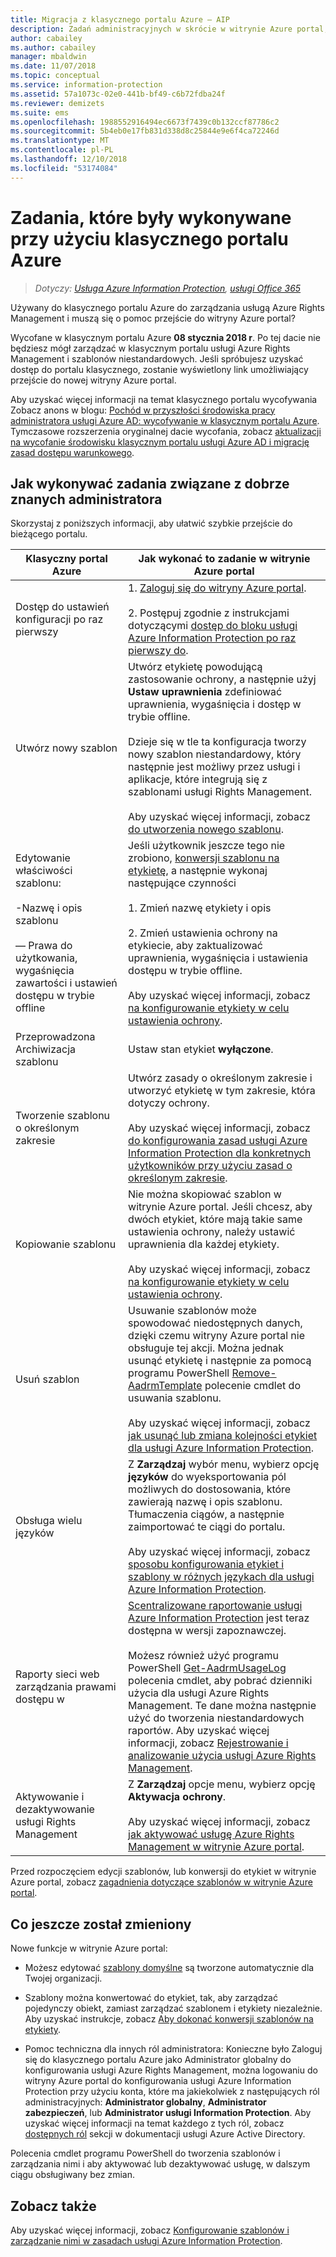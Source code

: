 ```yaml
---
title: Migracja z klasycznego portalu Azure — AIP
description: Zadań administracyjnych w skrócie w witrynie Azure portal, które były wykonywane w klasycznym portalu Azure
author: cabailey
ms.author: cabailey
manager: mbaldwin
ms.date: 11/07/2018
ms.topic: conceptual
ms.service: information-protection
ms.assetid: 57a1073c-02e0-441b-bf49-c6b72fdba24f
ms.reviewer: demizets
ms.suite: ems
ms.openlocfilehash: 1988552916494ec6673f7439c0b132ccf87786c2
ms.sourcegitcommit: 5b4eb0e17fb831d338d8c25844e9e6f4ca72246d
ms.translationtype: MT
ms.contentlocale: pl-PL
ms.lasthandoff: 12/10/2018
ms.locfileid: "53174084"
---
```

# <a name="tasks-that-you-used-to-do-with-the-azure-classic-portal"></a>Zadania, które były wykonywane przy użyciu klasycznego portalu Azure

>*Dotyczy: [Usługa Azure Information Protection](https://azure.microsoft.com/pricing/details/information-protection), [usługi Office 365](https://download.microsoft.com/download/E/C/F/ECF42E71-4EC0-48FF-AA00-577AC14D5B5C/Azure_Information_Protection_licensing_datasheet_EN-US.pdf)*

Używany do klasycznego portalu Azure do zarządzania usługą Azure Rights Management i muszą się o pomoc przejście do witryny Azure portal?

Wycofane w klasycznym portalu Azure **08 stycznia 2018 r**. Po tej dacie nie będziesz mógł zarządzać w klasycznym portalu usługi Azure Rights Management i szablonów niestandardowych. Jeśli spróbujesz uzyskać dostęp do portalu klasycznego, zostanie wyświetlony link umożliwiający przejście do nowej witryny Azure portal.

Aby uzyskać więcej informacji na temat klasycznego portalu wycofywania Zobacz anons w blogu: [Pochód w przyszłości środowiska pracy administratora usługi Azure AD: wycofywanie w klasycznym portalu Azure](https://cloudblogs.microsoft.com/enterprisemobility/2017/09/18/marching-into-the-future-of-the-azure-ad-admin-experience-retiring-the-azure-classic-portal/). Tymczasowe rozszerzenia oryginalnej dacie wycofania, zobacz [aktualizacji na wycofanie środowisku klasycznym portalu usługi Azure AD i migrację zasad dostępu warunkowego](https://cloudblogs.microsoft.com/enterprisemobility/2017/11/29/update-on-retirement-of-azure-ad-classic-portal-experience-and-migration-of-conditional-access-policies/).

## <a name="how-to-do-your-familiar-admin-tasks"></a>Jak wykonywać zadania związane z dobrze znanych administratora

Skorzystaj z poniższych informacji, aby ułatwić szybkie przejście do bieżącego portalu.

|Klasyczny portal Azure|Jak wykonać to zadanie w witrynie Azure portal
|-----------|--------------------|
|Dostęp do ustawień konfiguracji po raz pierwszy|1. [Zaloguj się do witryny Azure portal](configure-policy.md#signing-in-to-the-azure-portal).<br /><br />2. Postępuj zgodnie z instrukcjami dotyczącymi [dostęp do bloku usługi Azure Information Protection po raz pierwszy do](configure-policy.md#to-access-the-azure-information-protection-blade-for-the-first-time).
|Utwórz nowy szablon|Utwórz etykietę powodującą zastosowanie ochrony, a następnie użyj **Ustaw uprawnienia** zdefiniować uprawnienia, wygaśnięcia i dostęp w trybie offline. <br /><br />Dzieje się w tle ta konfiguracja tworzy nowy szablon niestandardowy, który następnie jest możliwy przez usługi i aplikacje, które integrują się z szablonami usługi Rights Management.<br /><br />Aby uzyskać więcej informacji, zobacz [do utworzenia nowego szablonu](configure-policy-templates.md#to-create-a-new-template).
|Edytowanie właściwości szablonu: <br /><br />-Nazwę i opis szablonu<br /><br />— Prawa do użytkowania, wygaśnięcia zawartości i ustawień dostępu w trybie offline|Jeśli użytkownik jeszcze tego nie zrobiono, [konwersji szablonu na etykietę](configure-policy-templates.md#to-convert-templates-to-labels), a następnie wykonaj następujące czynności<br /><br />1. Zmień nazwę etykiety i opis<br /><br />2. Zmień ustawienia ochrony na etykiecie, aby zaktualizować uprawnienia, wygaśnięcia i ustawienia dostępu w trybie offline.<br /><br />Aby uzyskać więcej informacji, zobacz [na konfigurowanie etykiety w celu ustawienia ochrony](configure-policy-protection.md#to-configure-a-label-for-protection-settings).
|Przeprowadzona Archiwizacja szablonu|Ustaw stan etykiet **wyłączone**.
|Tworzenie szablonu o określonym zakresie|Utwórz zasady o określonym zakresie i utworzyć etykietę w tym zakresie, która dotyczy ochrony. <br /><br />Aby uzyskać więcej informacji, zobacz [do konfigurowania zasad usługi Azure Information Protection dla konkretnych użytkowników przy użyciu zasad o określonym zakresie](configure-policy-scope.md).
|Kopiowanie szablonu|Nie można skopiować szablon w witrynie Azure portal. Jeśli chcesz, aby dwóch etykiet, które mają takie same ustawienia ochrony, należy ustawić uprawnienia dla każdej etykiety. <br /><br />Aby uzyskać więcej informacji, zobacz [na konfigurowanie etykiety w celu ustawienia ochrony](configure-policy-protection.md#to-configure-a-label-for-protection-settings).
|Usuń szablon|Usuwanie szablonów może spowodować niedostępnych danych, dzięki czemu witryny Azure portal nie obsługuje tej akcji. Można jednak usunąć etykietę i następnie za pomocą programu PowerShell [Remove-AadrmTemplate](/powershell/module/aadrm/remove-aadrmtemplate) polecenie cmdlet do usuwania szablonu. <br /><br />Aby uzyskać więcej informacji, zobacz [jak usunąć lub zmiana kolejności etykiet dla usługi Azure Information Protection](configure-policy-delete-reorder.md).
|Obsługa wielu języków|Z **Zarządzaj** wybór menu, wybierz opcję **języków** do wyeksportowania pól możliwych do dostosowania, które zawierają nazwę i opis szablonu. Tłumaczenia ciągów, a następnie zaimportować te ciągi do portalu. <br /><br />Aby uzyskać więcej informacji, zobacz [sposobu konfigurowania etykiet i szablony w różnych językach dla usługi Azure Information Protection](configure-policy-languages.md).
|Raporty sieci web zarządzania prawami dostępu w|[Scentralizowane raportowanie usługi Azure Information Protection](reports-aip.md) jest teraz dostępna w wersji zapoznawczej.<br /><br />Możesz również użyć programu PowerShell [Get-AadrmUsageLog](/powershell/module/aadrm/Get-AadrmUsageLog) polecenia cmdlet, aby pobrać dzienniki użycia dla usługi Azure Rights Management. Te dane można następnie użyć do tworzenia niestandardowych raportów. Aby uzyskać więcej informacji, zobacz [Rejestrowanie i analizowanie użycia usługi Azure Rights Management](log-analyze-usage.md).
|Aktywowanie i dezaktywowanie usługi Rights Management|Z **Zarządzaj** opcje menu, wybierz opcję **Aktywacja ochrony**.<br /><br />Aby uzyskać więcej informacji, zobacz [jak aktywować usługę Azure Rights Management w witrynie Azure portal](activate-azure.md).

Przed rozpoczęciem edycji szablonów, lub konwersji do etykiet w witrynie Azure portal, zobacz [zagadnienia dotyczące szablonów w witrynie Azure portal](configure-policy-templates.md#considerations-for-templates-in-the-azure-portal).


## <a name="what-else-has-changed"></a>Co jeszcze został zmieniony

Nowe funkcje w witrynie Azure portal:

- Możesz edytować [szablony domyślne](configure-policy-templates.md#default-templates) są tworzone automatycznie dla Twojej organizacji.

- Szablony można konwertować do etykiet, tak, aby zarządzać pojedynczy obiekt, zamiast zarządzać szablonem i etykiety niezależnie. Aby uzyskać instrukcje, zobacz [Aby dokonać konwersji szablonów na etykiety](configure-policy-templates.md#to-convert-templates-to-labels).

- Pomoc techniczna dla innych ról administratora: Konieczne było Zaloguj się do klasycznego portalu Azure jako Administrator globalny do konfigurowania usługi Azure Rights Management, można logowaniu do witryny Azure portal do konfigurowania usługi Azure Information Protection przy użyciu konta, które ma jakiekolwiek z następujących ról administracyjnych: **Administrator globalny**, **Administrator zabezpieczeń**, lub **Administrator usługi Information Protection**. Aby uzyskać więcej informacji na temat każdego z tych ról, zobacz [dostępnych ról](/azure/active-directory/active-directory-assign-admin-roles-azure-portal#available-roles) sekcji w dokumentacji usługi Azure Active Directory.

Polecenia cmdlet programu PowerShell do tworzenia szablonów i zarządzania nimi i aby aktywować lub dezaktywować usługę, w dalszym ciągu obsługiwany bez zmian.

## <a name="see-also"></a>Zobacz także
Aby uzyskać więcej informacji, zobacz [Konfigurowanie szablonów i zarządzanie nimi w zasadach usługi Azure Information Protection](configure-policy-templates.md).

